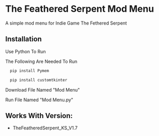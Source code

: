 
# The Feathered Serpent Mod Menu

A simple mod menu for Indie Game The Fethered Serpent


## Installation
Use Python To Run

The Following Are Needed To Run

```bash
  pip install Pymem
```
```bash
  pip install customtkinter
```
Download File Named "Mod Menu"

Run File Named "Mod Menu.py"

## Works With Version:

 - TheFeatheredSerpent_KS_V1.7

